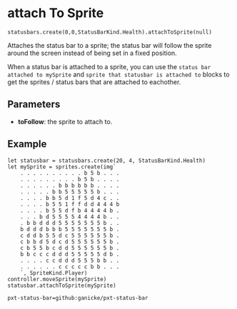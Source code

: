 # attach To Sprite

```sig
statusbars.create(0,0,StatusBarKind.Health).attachToSprite(null)
```

Attaches the status bar to a sprite;
the status bar will follow the sprite around the screen instead of being set in a fixed position.

When a status bar is attached to a sprite, you can use the `status bar attached to mySprite`
and `sprite that statusbar is attached to` blocks to get the sprites / status bars that are attached to eachother.

## Parameters

* **toFollow**: the sprite to attach to.

## Example

```blocks
let statusbar = statusbars.create(20, 4, StatusBarKind.Health)
let mySprite = sprites.create(img`
    . . . . . . . . . . b 5 b . . . 
    . . . . . . . . . b 5 b . . . . 
    . . . . . . b b b b b b . . . . 
    . . . . . b b 5 5 5 5 5 b . . . 
    . . . . b b 5 d 1 f 5 d 4 c . . 
    . . . . b 5 5 1 f f d d 4 4 4 b 
    . . . . b 5 5 d f b 4 4 4 4 b . 
    . . . b d 5 5 5 5 4 4 4 4 b . . 
    . b b d d d 5 5 5 5 5 5 5 b . . 
    b d d d b b b 5 5 5 5 5 5 5 b . 
    c d d b 5 5 d c 5 5 5 5 5 5 b . 
    c b b d 5 d c d 5 5 5 5 5 5 b . 
    c b 5 5 b c d d 5 5 5 5 5 5 b . 
    b b c c c d d d 5 5 5 5 5 d b . 
    . . . . c c d d d 5 5 5 b b . . 
    . . . . . . c c c c c b b . . . 
    `, SpriteKind.Player)
controller.moveSprite(mySprite)
statusbar.attachToSprite(mySprite)
```

```package
pxt-status-bar=github:ganicke/pxt-status-bar
```